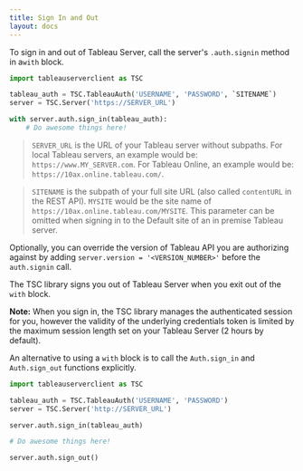 ```yaml
---
title: Sign In and Out
layout: docs
---
```


To sign in and out of Tableau Server, call the server's `.auth.signin` method in a`with` block.

```py
import tableauserverclient as TSC

tableau_auth = TSC.TableauAuth('USERNAME', 'PASSWORD', `SITENAME`)
server = TSC.Server('https://SERVER_URL')

with server.auth.sign_in(tableau_auth):
    # Do awesome things here!
```

> `SERVER_URL` is the URL of your Tableau server without subpaths. For local Tableau servers, an example would be:      
  `https://www.MY_SERVER.com`. For Tableau Online, an example would be: `https://10ax.online.tableau.com/`.

> `SITENAME` is the subpath of your full site URL (also called `contentURL` in the REST API). `MYSITE` would be the site name of 
  `https://10ax.online.tableau.com/MYSITE`. This parameter can be omitted when signing in to the Default site of an in premise Tableau server.

Optionally, you can override the version of Tableau API you are authorizing against by adding `server.version = '<VERSION_NUMBER>'` before the `auth.signin` call. 

The TSC library signs you out of Tableau Server when you exit out of the `with` block.

<div class="alert alert-info">
    <b>Note:</b> When you sign in, the TSC library manages the authenticated session for you, however the validity of the underlying 
    credentials token is limited by the maximum session length set on your Tableau Server (2 hours by default).
</div>

An alternative to using a `with` block is to call the `Auth.sign_in` and `Auth.sign_out` functions explicitly.

```py
import tableauserverclient as TSC

tableau_auth = TSC.TableauAuth('USERNAME', 'PASSWORD')
server = TSC.Server('http://SERVER_URL')

server.auth.sign_in(tableau_auth)

# Do awesome things here!

server.auth.sign_out()
```
